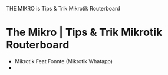 THE MIKRO is Tips & Trik Mikrotik Routerboard
# The Mikro | Tips & Trik Mikrotik Routerboard
  -  Mikrotik Feat Fonnte (Mikrotik Whatapp)
  -  

